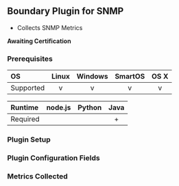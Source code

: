 Boundary Plugin for SNMP
------------------------

- Collects SNMP Metrics

**Awaiting Certification**

### Prerequisites

|     OS    | Linux | Windows | SmartOS | OS X |
|:----------|:-----:|:-------:|:-------:|:----:|
| Supported |   v   |    v    |    v    |  v   |


|  Runtime | node.js | Python | Java |
|:---------|:-------:|:------:|:----:|
| Required |         |        |   +  |


### Plugin Setup


### Plugin Configuration Fields


### Metrics Collected
